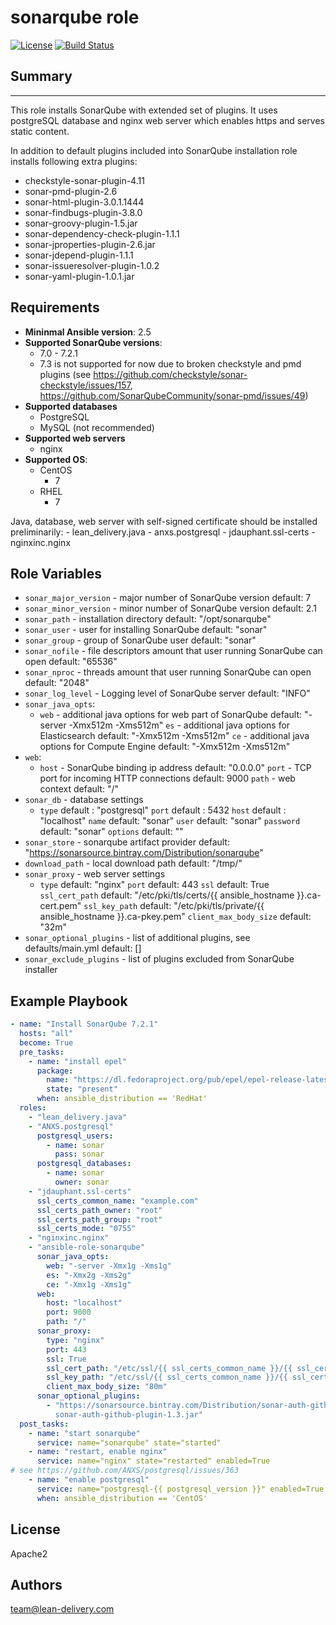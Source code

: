 sonarqube role
=========
[![License](https://img.shields.io/badge/license-Apache-green.svg?style=flat)](https://raw.githubusercontent.com/lean-delivery/ansible-role-sonarqube/master/LICENSE)
[![Build Status](https://travis-ci.org/lean-delivery/ansible-role-sonarqube.svg?branch=master)](https://travis-ci.org/lean-delivery/ansible-role-sonarqube)

## Summary
--------------

This role installs SonarQube with extended set of plugins. It uses postgreSQL database and nginx web server which enables https and serves static content.

In addition to default plugins included into SonarQube installation role installs following extra plugins:
  - checkstyle-sonar-plugin-4.11
  - sonar-pmd-plugin-2.6
  - sonar-html-plugin-3.0.1.1444
  - sonar-findbugs-plugin-3.8.0
  - sonar-groovy-plugin-1.5.jar
  - sonar-dependency-check-plugin-1.1.1
  - sonar-jproperties-plugin-2.6.jar
  - sonar-jdepend-plugin-1.1.1
  - sonar-issueresolver-plugin-1.0.2
  - sonar-yaml-plugin-1.0.1.jar


Requirements
--------------

 - **Mininmal Ansible version**: 2.5
 - **Supported SonarQube versions**:
   - 7.0 - 7.2.1
   - 7.3 is not supported for now due to broken checkstyle and pmd plugins (see https://github.com/checkstyle/sonar-checkstyle/issues/157, https://github.com/SonarQubeCommunity/sonar-pmd/issues/49)
 - **Supported databases**
   - PostgreSQL
   - MySQL (not recommended)
 - **Supported web servers**
   - nginx 
 - **Supported OS**:
   - CentOS
     - 7
   - RHEL
     - 7

Java, database, web server with self-signed certificate should be installed preliminarily:
    - lean_delivery.java
    - anxs.postgresql
    - jdauphant.ssl-certs
    - nginxinc.nginx


Role Variables
--------------

  - `sonar_major_version` - major number of SonarQube version
    default: 7
  - `sonar_minor_version` - minor number of SonarQube version
    default: 2.1
  - `sonar_path` - installation directory
    default: "/opt/sonarqube"
  - `sonar_user` - user for installing SonarQube
    default: "sonar"
  - `sonar_group` - group of SonarQube user
    default: "sonar"
  - `sonar_nofile` - file descriptors amount that user running SonarQube can open
    default: "65536"
  - `sonar_nproc` - threads amount that user running SonarQube can open
    default: "2048"
  - `sonar_log_level` - Logging level of SonarQube server
    default: "INFO"
  - `sonar_java_opts`:
      - `web` - additional java options for web part of SonarQube
        default: "-server -Xmx512m -Xms512m"
        `es` - additional java options for Elasticsearch 
        default: "-Xmx512m -Xms512m"
        `ce` - additional java options for Compute Engine 
        default: "-Xmx512m -Xms512m"
  - `web`:
      - `host` - SonarQube binding ip address
        default: "0.0.0.0"
        `port` - TCP port for incoming HTTP connections
        default: 9000
        `path` - web context
        default: "/"
  - `sonar_db` - database settings
      - `type` 
        default : "postgresql"
        `port`
        default : 5432
        `host`
        default : "localhost"
        `name`
        default: "sonar"
        `user`
        default: "sonar"
        `password`
        default: "sonar"
        `options`
        default: ""
  - `sonar_store` - sonarqube artifact provider
    default: "https://sonarsource.bintray.com/Distribution/sonarqube"
  - `download_path` - local download path
    default: "/tmp/"
  - `sonar_proxy` - web server settings
      - `type`
        default: "nginx"
        `port`
        default: 443
        `ssl`
        default: True
        `ssl_cert_path`
        default: "/etc/pki/tls/certs/{{ ansible_hostname }}.ca-cert.pem"
        `ssl_key_path`
        default: "/etc/pki/tls/private/{{ ansible_hostname }}.ca-pkey.pem"
        `client_max_body_size` 
        default: "32m"
  - `sonar_optional_plugins` - list of additional plugins, see defaults/main.yml 
    default: []
  - `sonar_exclude_plugins` - list of plugins excluded from SonarQube installer

Example Playbook
----------------
```yaml
- name: "Install SonarQube 7.2.1"
  hosts: "all"
  become: True
  pre_tasks:
    - name: "install epel"
      package:
        name: "https://dl.fedoraproject.org/pub/epel/epel-release-latest-7.noarch.rpm"
        state: "present"
      when: ansible_distribution == 'RedHat'
  roles:
    - "lean_delivery.java"
    - "ANXS.postgresql"
      postgresql_users:
        - name: sonar
          pass: sonar
      postgresql_databases:
        - name: sonar
          owner: sonar
    - "jdauphant.ssl-certs"
      ssl_certs_common_name: "example.com"
      ssl_certs_path_owner: "root"
      ssl_certs_path_group: "root"
      ssl_certs_mode: "0755"
    - "nginxinc.nginx"
    - "ansible-role-sonarqube"
      sonar_java_opts:
        web: "-server -Xmx1g -Xms1g"
        es: "-Xmx2g -Xms2g" 
        ce: "-Xmx1g -Xms1g"
      web:
        host: "localhost"
        port: 9000
        path: "/" 
      sonar_proxy:
        type: "nginx"
        port: 443
        ssl: True
        ssl_cert_path: "/etc/ssl/{{ ssl_certs_common_name }}/{{ ssl_certs_common_name }}.pem"
        ssl_key_path: "/etc/ssl/{{ ssl_certs_common_name }}/{{ ssl_certs_common_name }}.key"
        client_max_body_size: "80m"
      sonar_optional_plugins:
        - "https://sonarsource.bintray.com/Distribution/sonar-auth-github-plugin/\
          sonar-auth-github-plugin-1.3.jar"
  post_tasks:
    - name: "start sonarqube"
      service: name="sonarqube" state="started"
    - name: "restart, enable nginx"
      service: name="nginx" state="restarted" enabled=True
# see https://github.com/ANXS/postgresql/issues/363
    - name: "enable postgresql"
      service: name="postgresql-{{ postgresql_version }}" enabled=True
      when: ansible_distribution == 'CentOS'
```

## License

Apache2

## Authors

team@lean-delivery.com
